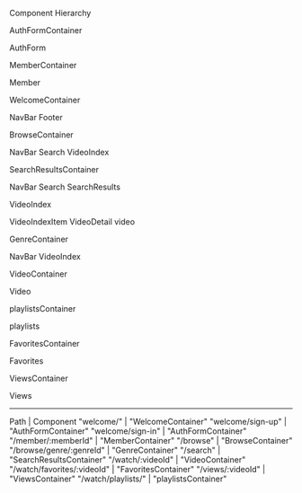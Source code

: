 Component Hierarchy

AuthFormContainer

AuthForm

MemberContainer

Member

WelcomeContainer

NavBar
Footer

BrowseContainer

NavBar
Search
VideoIndex

SearchResultsContainer

NavBar
Search
SearchResults

VideoIndex

VideoIndexItem
VideoDetail
video

GenreContainer

NavBar
VideoIndex

VideoContainer

Video

playlistsContainer

playlists


FavoritesContainer

Favorites

ViewsContainer

Views

___________________________________________________
Path	                      | Component
"welcome/"	                | "WelcomeContainer"
"welcome/sign-up"	          | "AuthFormContainer"
"welcome/sign-in"	          | "AuthFormContainer"
"/member/:memberId"	        | "MemberContainer"
"/browse"	                  | "BrowseContainer"
"/browse/genre/:genreId"	  | "GenreContainer"
"/search"	                  | "SearchResultsContainer"
"/watch/:videoId"	          | "VideoContainer"
"/watch/favorites/:videoId" | "FavoritesContainer"
"/views/:videoId"           | "ViewsContainer"
"/watch/playlists/"         | "playlistsContainer"
